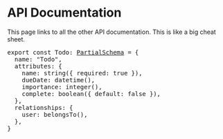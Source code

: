 # API Documentation

This page links to all the other API documentation. This is like a big cheat sheet.

<pre>
export const Todo: <a href="./naming.md">PartialSchema</a> = {
  name: "Todo",
  attributes: {
    name: string({ required: true }),
    dueDate: datetime(),
    importance: integer(),
    complete: boolean({ default: false }),
  },
  relationships: {
    user: belongsTo(),
  },
}
</pre>

